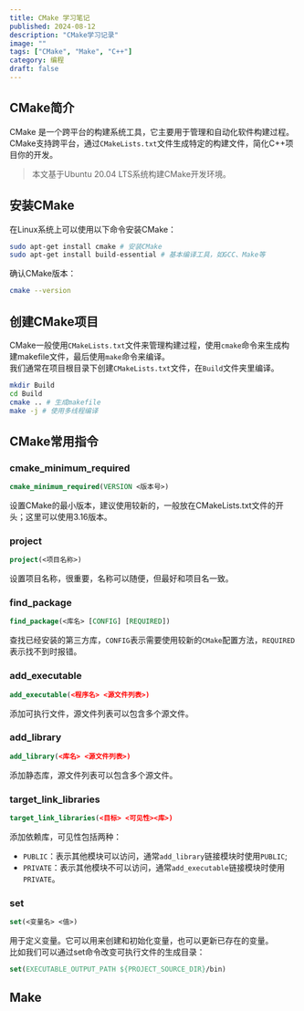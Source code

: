```yaml
---
title: CMake 学习笔记
published: 2024-08-12
description: "CMake学习记录"
image: ""
tags: ["CMake", "Make", "C++"]
category: 编程
draft: false
---
```


## CMake简介
CMake 是一个跨平台的构建系统工具，它主要用于管理和自动化软件构建过程。CMake支持跨平台，通过`CMakeLists.txt`文件生成特定的构建文件，简化C++项目你的开发。

> 本文基于Ubuntu 20.04 LTS系统构建CMake开发环境。

## 安装CMake
在Linux系统上可以使用以下命令安装CMake：
```bash
sudo apt-get install cmake # 安装CMake
sudo apt-get install build-essential # 基本编译工具，如GCC、Make等
```
确认CMake版本：
```bash
cmake --version
```

## 创建CMake项目
CMake一般使用`CMakeLists.txt`文件来管理构建过程，使用`cmake`命令来生成构建makefile文件，最后使用`make`命令来编译。  
我们通常在项目根目录下创建`CMakeLists.txt`文件，在`Build`文件夹里编译。
```bash
mkdir Build
cd Build
cmake .. # 生成makefile
make -j # 使用多线程编译
```

## CMake常用指令

### cmake_minimum_required
```cmake
cmake_minimum_required(VERSION <版本号>)
```
设置CMake的最小版本，建议使用较新的，一般放在CMakeLists.txt文件的开头；这里可以使用3.16版本。

### project
```cmake
project(<项目名称>)
```
设置项目名称，很重要，名称可以随便，但最好和项目名一致。

### find_package
```cmake
find_package(<库名> [CONFIG] [REQUIRED])
```
查找已经安装的第三方库，`CONFIG`表示需要使用较新的`CMake`配置方法，`REQUIRED`表示找不到时报错。

### add_executable
```cmake
add_executable(<程序名> <源文件列表>)
```
添加可执行文件，源文件列表可以包含多个源文件。

### add_library
```cmake
add_library(<库名> <源文件列表>)
```
添加静态库，源文件列表可以包含多个源文件。

### target_link_libraries
```cmake
target_link_libraries(<目标> <可见性><库>)
```
添加依赖库，可见性包括两种：
* `PUBLIC`：表示其他模块可以访问，通常`add_library`链接模块时使用`PUBLIC`;
* `PRIVATE`：表示其他模块不可以访问，通常`add_executable`链接模块时使用`PRIVATE`。

### set
```cmake
set(<变量名> <值>)
```
用于定义变量。它可以用来创建和初始化变量，也可以更新已存在的变量。  
比如我们可以通过set命令改变可执行文件的生成目录：
```cmake
set(EXECUTABLE_OUTPUT_PATH ${PROJECT_SOURCE_DIR}/bin)
```

## Make